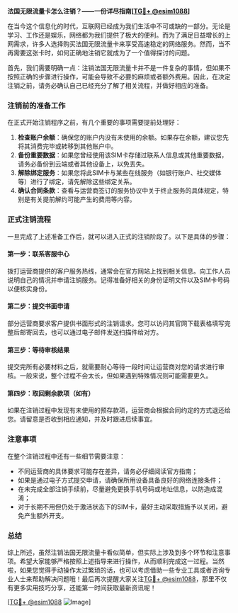 **法国无限流量卡怎么注销？——一份详尽指南[[TG💪+ @esim1088](https://t.me/s/esim1088)]**

在当今这个信息化的时代，互联网已经成为我们生活中不可或缺的一部分。无论是学习、工作还是娱乐，网络都为我们提供了极大的便利。而为了满足日益增长的上网需求，许多人选择购买法国无限流量卡来享受高速稳定的网络服务。然而，当不再需要这张卡时，如何正确地注销它就成为了一个值得探讨的问题。

首先，我们需要明确一点：注销法国无限流量卡并不是一件复杂的事情，但如果不按照正确的步骤进行操作，可能会导致不必要的麻烦或者额外费用。因此，在决定注销之前，请务必确认自己已经充分了解了相关流程，并做好相应的准备。

### 注销前的准备工作

在正式开始注销程序之前，有几个重要的事项需要提前处理好：

1. **检查账户余额**：确保您的账户内没有未使用的余额。如果存在余额，建议您先将其消费完毕或转移到其他账户中。
2. **备份重要数据**：如果您曾经使用该SIM卡存储过联系人信息或其他重要数据，请务必备份到云端或者其他设备上，以免丢失。
3. **解除绑定服务**：如果您将此SIM卡与某些在线服务（如银行账户、社交媒体等）进行了绑定，请先解除这些绑定关系。
4. **确认合同条款**：查看与运营商签订的服务协议中关于终止服务的具体规定，特别是有关提前解约可能产生的费用等内容。

### 正式注销流程

一旦完成了上述准备工作后，就可以进入正式的注销阶段了。以下是具体的步骤：

#### 第一步：联系客服中心
拨打运营商提供的客户服务热线，通常会在官方网站上找到相关信息。向工作人员说明自己的情况并申请注销服务。记得准备好相关的身份证明文件以及SIM卡号码以便核实身份。

#### 第二步：提交书面申请
部分运营商要求客户提供书面形式的注销请求。您可以访问其官网下载表格填写完整后邮寄回去，也可以通过电子邮件发送扫描件给对方。

#### 第三步：等待审核结果
提交完所有必要材料之后，就需要耐心等待一段时间让运营商对您的请求进行审核。一般来说，整个过程不会太长，但如果遇到特殊情况则可能需要更久。

#### 第四步：取回剩余款项（如有）
如果在注销过程中发现有未使用的预存款项，运营商会根据合同约定的方式退还给您。请留意是否收到相应通知，并及时跟进后续事宜。

### 注意事项

在整个注销过程中还有一些细节需要注意：

- 不同运营商的具体要求可能存在差异，请务必仔细阅读官方指南；
- 如果是通过电子方式提交申请，请确保所用设备具备良好的网络连接条件；
- 在未完成全部注销手续前，尽量避免更换手机号码或地址信息，以防造成混淆；
- 对于长期不用但仍处于激活状态下的SIM卡，最好主动采取措施予以关闭，避免产生额外开支。

### 总结

综上所述，虽然注销法国无限流量卡看似简单，但实际上涉及到多个环节和注意事项。希望大家能够严格按照上述指导来进行操作，从而顺利完成这一过程。当然啦，如果您觉得手动操作太过繁琐的话，也可以考虑借助一些专业工具或者咨询专业人士来帮助解决问题哦！最后再次提醒大家关注[TG💪+ @esim1088](https://t.me/s/esim1088)，那里不仅有更多实用技巧分享，还能第一时间获取最新资讯呢！

[[TG💪+ @esim1088](https://t.me/s/esim1088) ![Image](https://i.postimg.cc/4NQfJmqS/Snipaste-2025-05-13-00-14-12.png)]
